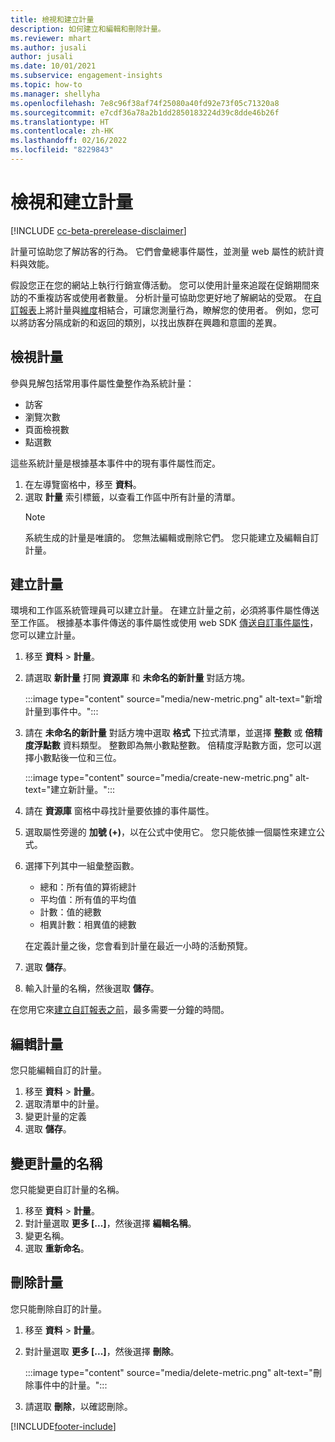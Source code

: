 ```yaml
---
title: 檢視和建立計量
description: 如何建立和編輯和刪除計量。
ms.reviewer: mhart
ms.author: jusali
author: jusali
ms.date: 10/01/2021
ms.subservice: engagement-insights
ms.topic: how-to
ms.manager: shellyha
ms.openlocfilehash: 7e8c96f38af74f25080a40fd92e73f05c71320a8
ms.sourcegitcommit: e7cdf36a78a2b1dd2850183224d39c8dde46b26f
ms.translationtype: HT
ms.contentlocale: zh-HK
ms.lasthandoff: 02/16/2022
ms.locfileid: "8229843"
---
```

# <a name="view-and-create-metrics"></a>檢視和建立計量

[!INCLUDE [cc-beta-prerelease-disclaimer](includes/cc-beta-prerelease-disclaimer.md)]

計量可協助您了解訪客的行為。 它們會彙總事件屬性，並測量 web 屬性的統計資料與效能。  

假設您正在您的網站上執行行銷宣傳活動。 您可以使用計量來追蹤在促銷期間來訪的不重複訪客或使用者數量。 分析計量可協助您更好地了解網站的受眾。 在[自訂報表](custom-reports.md)上將計量與[維度](dimensions.md)相結合，可讓您測量行為，瞭解您的使用者。 例如，您可以將訪客分隔成新的和返回的類別，以找出族群在興趣和意圖的差異。

## <a name="view-metrics"></a>檢視計量

參與見解包括常用事件屬性彙整作為系統計量： 

- 訪客
- 瀏覽次數
- 頁面檢視數
- 點選數

這些系統計量是根據基本事件中的現有事件屬性而定。

1. 在左導覽窗格中，移至 **資料**。 
1. 選取 **計量** 索引標籤，以查看工作區中所有計量的清單。 
   > [!NOTE]
   > 系統生成的計量是唯讀的。 您無法編輯或刪除它們。 您只能建立及編輯自訂計量。

## <a name="create-a-metric"></a>建立計量

環境和工作區系統管理員可以建立計量。 在建立計量之前，必須將事件屬性傳送至工作區。 根據基本事件傳送的事件屬性或使用 web SDK [傳送自訂事件屬性](advanced-SDK-implementation.md)，您可以建立計量。

1. 移至 **資料** > **計量**。
1. 請選取 **新計量** 打開 **資源庫** 和 **未命名的新計量** 對話方塊。

   :::image type="content" source="media/new-metric.png" alt-text="新增計量到事件中。":::

1. 請在 **未命名的新計量** 對話方塊中選取 **格式** 下拉式清單，並選擇 **整數** 或 **倍精度浮點數** 資料類型。 整數即為無小數點整數。 倍精度浮點數方面，您可以選擇小數點後一位和三位。

   :::image type="content" source="media/create-new-metric.png" alt-text="建立新計量。":::
   
5. 請在 **資源庫** 窗格中尋找計量要依據的事件屬性。
6. 選取屬性旁邊的 **加號 (+)**，以在公式中使用它。 您只能依據一個屬性來建立公式。 
7. 選擇下列其中一組彙整函數。 

   - 總和：所有值的算術總計 
   - 平均值：所有值的平均值
   - 計數：值的總數
   - 相異計數：相異值的總數

   在定義計量之後，您會看到計量在最近一小時的活動預覽。

1. 選取 **儲存**。 
1. 輸入計量的名稱，然後選取 **儲存**。

在您用它來[建立自訂報表之前](custom-reports.md)，最多需要一分鐘的時間。

## <a name="edit-a-metric"></a>編輯計量

您只能編輯自訂的計量。

1. 移至 **資料** > **計量**。
1. 選取清單中的計量。
1. 變更計量的定義
1. 選取 **儲存**。

## <a name="change-the-name-of-a-metric"></a>變更計量的名稱

您只能變更自訂計量的名稱。

1. 移至 **資料** > **計量**。
1. 對計量選取 **更多 [...]**，然後選擇 **編輯名稱**。
1. 變更名稱。 
1. 選取 **重新命名**。

## <a name="delete-a-metric"></a>刪除計量

您只能刪除自訂的計量。

1. 移至 **資料** > **計量**。
1. 對計量選取 **更多 [...]**，然後選擇 **刪除**。

   :::image type="content" source="media/delete-metric.png" alt-text="刪除事件中的計量。":::

1. 請選取 **刪除**，以確認刪除。



[!INCLUDE[footer-include](../includes/footer-banner.md)]
